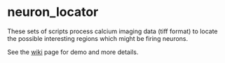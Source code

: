 # neuron_locator

These sets of scripts process calcium imaging data (tiff format) to locate the
possible interesting regions which might be firing neurons. 

See the [wiki](https://github.com/dilawar/neuron_locator/wiki) page for demo and more details.
